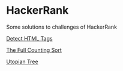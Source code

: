 HackerRank
==========

Some solutions to challenges of HackerRank

[Detect HTML Tags](https://www.hackerrank.com/challenges/detect-html-tags)

[The Full Counting Sort](https://www.hackerrank.com/challenges/countingsort4)

[Utopian Tree](https://www.hackerrank.com/challenges/utopian-tree)

